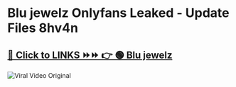 
 # Blu jewelz Onlyfans Leaked - Update Files 8hv4n

## <h2><a href="https://clipsfans.com/Blu_jewelz&ref=git">🔗 Click to LINKS ⏩⏩ 👉 🟢 Blu jewelz </a></h2>

<a href="https://clipsfans.com/Blu_jewelz&ref=git" rel="nofollow" data-target="animated-image.originalLink"><img src="https://i.ibb.co.com/xMMVF88/686577567.gif" alt="Viral Video Original" style="max-width: 100%; display: inline-block;" data-target="animated-image.originalImage"></a>

